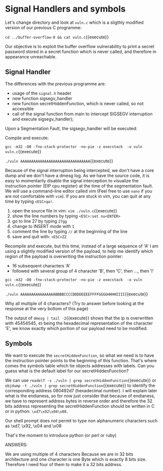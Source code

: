 # Signal Handlers and symbols

Let's change directory and look at `vuln.c` which is a sligthly modified version of our previous C programme:

`cd ../buffer-overflow-0 && cat vuln.c`{{execute}}

Our objective is to exploit the buffer overflow vulnerability to print a secret password stored in a secret function which is never called, and therefore in appearance unreachable.

## Signal Handler

The differences with the previous programme are:
- usage of the `signal.h` header
- new function sigsegv_handler
- new function secretHiddenFunction, which is never called, so not accessible
- call of the signal function from main to intercept SIGSEGV interruption and execute  sigsegv_handler);  

Upon a Segmentation Fault, the sigsegv_handler will be executed:

Compile and execute:

`gcc -m32 -O0 -fno-stack-protector -no-pie -z execstack  -o vuln vuln.c`{{execute}}

`./vuln AAAAAAAAAAAAAAAAAAAAAAAAAAAAAAAA`{{execute}}

Because of the signal interruption being intercepted, we don't have a core dump and we don't have a dmesg log. As we have the source code, it is easy to momentarily disable the signal interception to visualize the instruction pointer (EIP cpu register) at the time of the segmentation fault. We will use a command-line editor called vim (Feel free to use `nano` if you are not comfortable with `vim`). If you are stuck in vim, you can quit at any time by typing `<ESC>qa!`.

1. open the source file in vim: `vim ./vuln.c`{{execute}}
2. show the line numbers by typing `<ESC>:set nu<ENTER>`
3. go to line 27 by typing `27gg`
4. change to INSERT mode with `I`
5. comment the line by typing `//` at the beginning of the line
6. save and quit with: `<ESC>ZZ`

Recompile and execute, but this time, instead of a large sequence of 'A' I am using a slightly modified version of the payload, to help me identify which region of the payload is overwriting the instruction pointer:
- 16 subsequent characters 'A'
- followed with several group of 4 character 'B', then 'C', then ..., then 'I'

`gcc -m32 -O0 -fno-stack-protector -no-pie -z execstack  -o vuln vuln.c`{{execute}}

`./vuln AAAAAAAAAAAAAAAABBBBCCCCDDDDEEEEFFFFGGGGHHHHIIII`{{execute}}

Why all multiple of 4 characters? (Try to answer before looking at the response at the very bottom of this page)

The output of `dmesg | tail -2`{{execute}} shows that the ip is overwritten with 45454545, `45` being the hexadecimal representation of the character 'E', we know exactly which portion of our payload need to be modified.

## Symbols

We want to execute the `secretHiddenFunction`, so what we need is to have the instruction pointer points to the beginning of this function. That's where comes the symbols table which tie objects addresses with labels. Can you guess what is the default label for our secretHiddenFunction?

We can use `readelf -s ./vuln | grep secretHiddenFunction`{{execute}} or `objdump -t ./vuln | grep secretHiddenFunction`{{execute}} to identify the corresponding address 080492d7 (hexadecimal number). I will explain later what is the endianess, so for now just consider that because of endianess, we have to represent address bytes in reverse order and therefore the 32 bits address representing the secretHiddenFunction should be written in C or in python: `\xd7\x92\x04\x08`.

Our shell prompt does not permit to type non alphanumeric characters such as \xd7, \x92, \x04 and \x08

That's the moment to introduce python (or perl or ruby)

ANSWERS:

We are using multiple of 4 characters Because we are in 32 bits architecture and one character is one Byte which is exactly 8 bits size. Therefore I need four of them to make it a 32 bits address.
